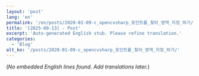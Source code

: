 ```yaml
---
layout: 'post'
lang: 'en'
permalink: '/en/posts/2020-01-09-c_opencvsharp_포인트를_찾아_영역_지정_하기/'
title: '[2025-08-13] - Post'
excerpt: 'Auto-generated English stub. Please refine translation.'
categories:
  - 'Blog'
alt_ko: '/posts/2020-01-09-c_opencvsharp_포인트를_찾아_영역_지정_하기/'
---
```


(*No embedded English lines found. Add translations later.*)
